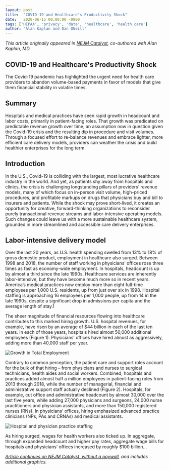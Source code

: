 ```yaml
---
layout: post
title:  "COVID-19 and Healthcare's Productivity Shock"
date:   2020-06-15 00:00:00 -0800
tags: ['HIPAA', 'privacy', 'data', 'healthcare', 'health care']
author: "Alan Kaplan and Dan ONeill"
---
```


_This article originally appeared in [NEJM Catalyst](https://catalyst.nejm.org/doi/full/10.1056/CAT.20.0199), co-authored with Alan Kaplan, MD._

## COVID-19 and Healthcare's Productivity Shock

The Covid-19 pandemic has highlighted the urgent need for health care providers to abandon volume-based payments in favor of models that give them financial stability in volatile times.

## Summary
Hospitals and medical practices have seen rapid growth in headcount and labor costs, primarily in patient-facing roles. That growth was predicated on predictable revenue growth over time, an assumption now in question given the Covid-19 crisis and the resulting dip in procedure and visit volumes. Through a focused effort to re-balance revenues and embrace lighter, more efficient care delivery models, providers can weather the crisis and build healthier enterprises for the long term.

## Introduction

In the U.S., Covid-19 is colliding with the largest, most lucrative healthcare industry in the world. And yet, as patients shy away from hospitals and clinics, the crisis is challenging longstanding pillars of providers’ revenue models, many of which focus on in-person visit volume, high-priced procedures, and profitable markups on drugs that physicians buy and bill to insurers and patients. While the shock may prove short-lived, it creates an opportunity for creative, forward-thinking organizations to reconsider purely transactional revenue streams and labor-intensive operating models. Such changes could leave us with a more sustainable healthcare system, grounded in more streamlined and accessible care delivery enterprises.

## Labor-intensive delivery model

Over the last 20 years, as U.S. health spending swelled from 13% to 18% of gross domestic product, employment in healthcare also surged. Between 1998 and 2018, the number of staff working in physicians’ offices rose three times as fast as economy-wide employment. In hospitals, headcount is up by almost a third since the late 1990s. Healthcare services are inherently labor-intensive, but they have become much more so in recent years. America’s medical practices now employ more than eight full-time employees per 1,000 U.S. residents, up from just over six in 1998. Hospital staffing is approaching 16 employees per 1,000 people, up from 14 in the late 1990s, despite a significant drop in admissions per capita and the average length of stay.1

The sheer magnitude of financial resources flowing into healthcare contributes to this marked hiring growth. U.S. hospital revenues, for example, have risen by an average of $44 billion in each of the last ten years. In each of those years, hospitals hired almost 50,000 additional employees (Figure 1). Physicians’ offices have hired almost as aggressively, adding more than 40,000 staff per year.

![Growth in Total Employment]({{"/images/NEJM_Employment.PNG"|absolute_url}})

Contrary to common perception, the patient care and support roles account for the bulk of that hiring – from physicians and nurses to surgical technicians, health aides and social workers. Combined, hospitals and practices added almost half a million employees in patient-facing roles from 2013 through 2018, while the number of managerial, financial and administrative support staff actually declined (Figure 2). Hospitals, for example, cut office and administrative headcount by almost 30,000 over the last five years, while adding 27,000 physicians and surgeons, 24,000 nurse practitioners and physician assistants, and more than 150,000 registered nurses (RNs). In physicians’ offices, hiring emphasized advanced practice clinicians (NPs, PAs and CRNAs) and medical assistants.

![Hospital and physician practice staffing]({{"/images/NEJM_Staffing.PNG"|absolute_url}})

As hiring surged, wages for health workers also ticked up. In aggregate, through expanded headcount and higher pay rates, aggregate wage bills for hospitals and physicians’ offices increased by roughly $100 billion...

_[Article continues on NEJM Catalyst, without a paywall](https://catalyst.nejm.org/doi/full/10.1056/CAT.20.0199), and includes additional graphics._
